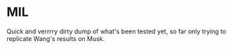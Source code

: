 # MIL

Quick and verrrry dirty dump of what's been tested yet, so far only trying to replicate Wang's results on Musk.
